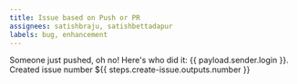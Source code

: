 ```yaml
---
title: Issue based on Push or PR
assignees: satishbraju, satishbettadapur
labels: bug, enhancement
---
```

Someone just pushed, oh no! Here's who did it: {{ payload.sender.login }}.
Created issue number ${{ steps.create-issue.outputs.number }}